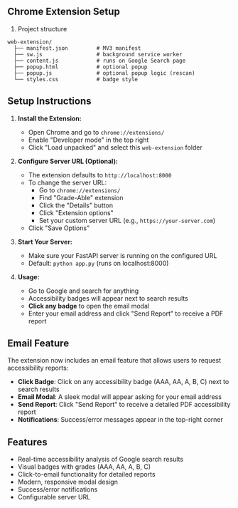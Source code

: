 ## Chrome Extension Setup

1. Project structure

```
web-extension/
  ├── manifest.json         # MV3 manifest
  ├── sw.js                 # background service worker
  ├── content.js            # runs on Google Search page
  ├── popup.html            # optional popup
  ├── popup.js              # optional popup logic (rescan)
  └── styles.css            # badge style
```

## Setup Instructions

1. **Install the Extension:**
   - Open Chrome and go to `chrome://extensions/`
   - Enable "Developer mode" in the top right
   - Click "Load unpacked" and select this `web-extension` folder

2. **Configure Server URL (Optional):**
   - The extension defaults to `http://localhost:8000`
   - To change the server URL:
     - Go to `chrome://extensions/`
     - Find "Grade-Able" extension
     - Click the "Details" button
     - Click "Extension options"
     - Set your custom server URL (e.g., `https://your-server.com`)
   - Click "Save Options"

3. **Start Your Server:**
   - Make sure your FastAPI server is running on the configured URL
   - Default: `python app.py` (runs on localhost:8000)

4. **Usage:**
   - Go to Google and search for anything
   - Accessibility badges will appear next to search results
   - **Click any badge** to open the email modal
   - Enter your email address and click "Send Report" to receive a PDF report

## Email Feature

The extension now includes an email feature that allows users to request accessibility reports:

- **Click Badge**: Click on any accessibility badge (AAA, AA, A, B, C) next to search results
- **Email Modal**: A sleek modal will appear asking for your email address  
- **Send Report**: Click "Send Report" to receive a detailed PDF accessibility report
- **Notifications**: Success/error messages appear in the top-right corner

## Features

- Real-time accessibility analysis of Google search results
- Visual badges with grades (AAA, AA, A, B, C) 
- Click-to-email functionality for detailed reports
- Modern, responsive modal design
- Success/error notifications
- Configurable server URL
